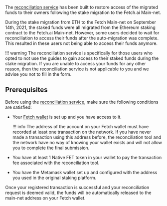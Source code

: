 The [reconciliation service](https://browse-fetchhub.fetch.ai/reconciliation) has been built to restore access of the migrated funds to their owners following the stake migration to the Fetch.ai Main-net.

During the stake migration from ETH to the Fetch Main-net on September 14th, 2021, the staked funds were all migrated from the Ethereum staking contract to the Fetch.ai Main-net. However, some users decided to wait for reconciliation to access their funds after the auto-migration was complete. This resulted in these users not being able to access their funds anymore. 
 
!!! warning
    The reconciliation service is specifically for those users who opted to not use the guides to gain access to their staked funds during the stake migration. If you are unable to access your funds for any other reason, then the reconciliation service is not applicable to you and we advise you not to fill in the form.

## Prerequisites

Before using the [reconciliation service](https://browse-fetchhub.fetch.ai/reconciliation), make sure the following conditions are satisfied:

* Your [Fetch wallet](/fetch-wallet/) is set up and you have access to it. 

    !!! info
        The address of the account on your Fetch wallet must have recorded at least one transaction on the network. If you have never made a transaction using this address before, the reconciliation tool and the network have no way of knowing your wallet exists and will not allow you to complete the final submission.

* You have at least 1 Native FET token in your wallet to pay the transaction fee associated with the reconciliation tool.

* You have the Metamask wallet set up and configured with the address you used in the original staking platform.

Once your registered transaction is successful and your reconciliation request is deemed valid, the funds will be automatically released to the main-net address on your Fetch wallet.
